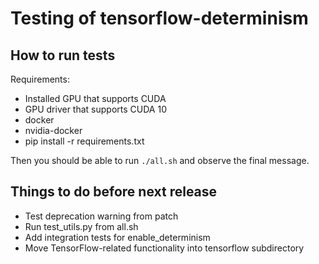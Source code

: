 # Testing of tensorflow-determinism

## How to run tests

Requirements:

  * Installed GPU that supports CUDA
  * GPU driver that supports CUDA 10
  * docker
  * nvidia-docker
  * pip install -r requirements.txt

Then you should be able to run `./all.sh` and observe the final message.

## Things to do before next release

  * Test deprecation warning from patch
  * Run test_utils.py from all.sh
  * Add integration tests for enable_determinism
  * Move TensorFlow-related functionality into tensorflow subdirectory
